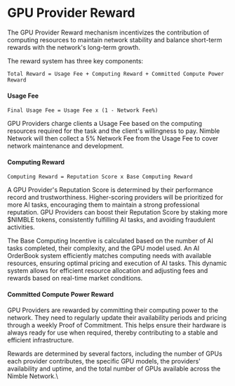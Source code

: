 # GPU Provider Reward

The GPU Provider Reward mechanism incentivizes the contribution of computing resources to maintain network stability and balance short-term rewards with the network's long-term growth.&#x20;

The reward system has three key components:&#x20;

`Total Reward = Usage Fee + Computing Reward + Committed Compute Power Reward` &#x20;

#### **Usage Fee**

`Final Usage Fee = Usage Fee x (1 - Network Fee%)`

GPU Providers charge clients a Usage Fee based on the computing resources required for the task and the client's willingness to pay. Nimble Network will then collect a 5% Network Fee from the Usage Fee to cover network maintenance and development.

#### Computing Reward

`Computing Reward = Reputation Score x Base Computing Reward`&#x20;

A GPU Provider's Reputation Score is determined by their performance record and trustworthiness. Higher-scoring providers will be prioritized for more AI tasks, encouraging them to maintain a strong professional reputation. GPU Providers can boost their Reputation Score by staking more $NIMBLE tokens, consistently fulfilling AI tasks, and avoiding fraudulent activities.

The Base Computing Incentive is calculated based on the number of AI tasks completed, their complexity, and the GPU model used. An AI OrderBook system efficiently matches computing needs with available resources, ensuring optimal pricing and execution of AI tasks. This dynamic system allows for efficient resource allocation and adjusting fees and rewards based on real-time market conditions.

#### Committed Compute Power Reward  &#x20;

GPU Providers are rewarded by committing their computing power to the network. They need to regularly update their availability periods and pricing through a weekly Proof of Commitment. This helps ensure their hardware is always ready for use when required, thereby contributing to a stable and efficient infrastructure.&#x20;

Rewards are determined by several factors, including the number of GPUs each provider contributes, the specific GPU models, the providers' availability and uptime, and the total number of GPUs available across the Nimble Network.\
